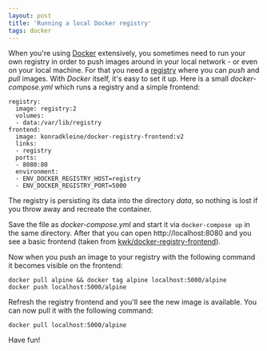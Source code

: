 ```yaml
---
layout: post
title: 'Running a local Docker registry'
tags: docker
---
```


When you're using [Docker][0] extensively, you sometimes need to run your own registry in order to push images around in your local network - or even on your local machine. For that you need a [registry][1] where you can *push* and *pull* images. With *Docker* itself, it's easy to set it up. Here is a small *docker-compose.yml* which runs a registry and a simple frontend:

    registry:
      image: registry:2
      volumes:
      - data:/var/lib/registry
    frontend:
      image: konradkleine/docker-registry-frontend:v2
      links:
      - registry
      ports:
      - 8080:80
      environment:
      - ENV_DOCKER_REGISTRY_HOST=registry
      - ENV_DOCKER_REGISTRY_PORT=5000

The registry is persisting its data into the directory *data*, so nothing is lost if you throw away and recreate the container.

Save the file as *docker-compose.yml* and start it via `docker-compose up` in the same directory. After that you can open http://localhost:8080 and you see a basic frontend (taken from [kwk/docker-registry-frontend][2]).

Now when you push an image to your registry with the following command it becomes visible on the frontend:

    docker pull alpine && docker tag alpine localhost:5000/alpine
    docker push localhost:5000/alpine

Refresh the registry frontend and you'll see the new image is available. You can now pull it with the following command:

    docker pull localhost:5000/alpine

Have fun!

[0]: https://www.docker.com/
[1]: https://github.com/docker/distribution/blob/master/docs/deploying.md
[2]: https://github.com/kwk/docker-registry-frontend
